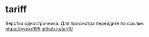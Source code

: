 # tariff
Верстка однострочника.
Для просмотра перейдите по ссылке:  https://nypko195.github.io/tariff/
